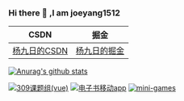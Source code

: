 ### Hi there 👋 ,l am joeyang1512

| CSDN     | 掘金  | 
| ---------- | ------- |
| [杨九日的CSDN](https://blog.csdn.net/qq_42835377) | [杨九日的掘金](https://juejin.im/user/5dc81e745188252b0f5ec3a4) | 

[![Anurag's github stats](https://github-readme-stats.vercel.app/api?username=joeyang1512&show_icons=true&theme=dracula)](https://github.com/joeyang1512/joeyang1512)


[![309课题组(vue)](https://github-readme-stats.vercel.app/api/pin?username=joeyang1512&repo=309-group&show_icons=true&theme=merko)](https://github.com/joeyang1512/309-group)
[![电子书移动app](https://github-readme-stats.vercel.app/api/pin?username=joeyang1512&repo=joyang1512_ebook&show_icons=true&theme=merko)](https://github.com/joeyang1512/joyang1512_ebook)
[![mini-games](https://github-readme-stats.vercel.app/api/pin?username=joeyang1512&repo=mini-games&show_icons=true&theme=merko)](https://github.com/joeyang1512/mini-games)


<!--
**joeyang1512/joeyang1512** is a ✨ _special_ ✨ repository because its `README.md` (this file) appears on your GitHub profile.

Here are some ideas to get you started:

- 🔭 I’m currently working on ...
- 🌱 I’m currently learning ...
- 👯 I’m looking to collaborate on ...
- 🤔 I’m looking for help with ...
- 💬 Ask me about ...
- 📫 How to reach me: ...
- 😄 Pronouns: ...
- ⚡ Fun fact: ...
-->
